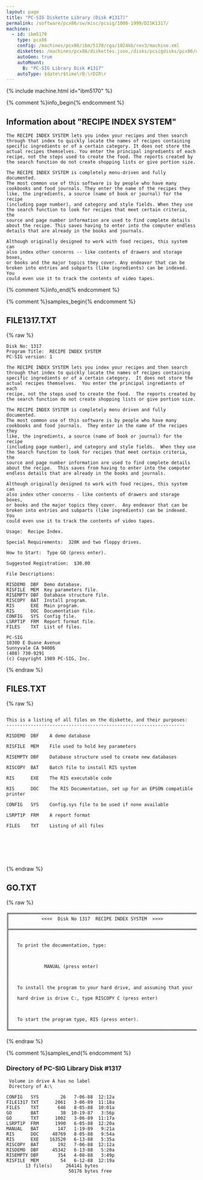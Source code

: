 ```yaml
---
layout: page
title: "PC-SIG Diskette Library (Disk #1317)"
permalink: /software/pcx86/sw/misc/pcsig/1000-1999/DISK1317/
machines:
  - id: ibm5170
    type: pcx86
    config: /machines/pcx86/ibm/5170/cga/1024kb/rev3/machine.xml
    diskettes: /machines/pcx86/diskettes.json,/disks/pcsigdisks/pcx86/diskettes.json
    autoGen: true
    autoMount:
      B: "PC-SIG Library Disk #1317"
    autoType: $date\r$time\rB:\rDIR\r
---
```


{% include machine.html id="ibm5170" %}

{% comment %}info_begin{% endcomment %}

## Information about "RECIPE INDEX SYSTEM"

    The RECIPE INDEX SYSTEM lets you index your recipes and then search
    through that index to quickly locate the names of recipes containing
    specific ingredients or of a certain category. It does not store the
    actual recipes themselves. You enter the principal ingredients of each
    recipe, not the steps used to create the food. The reports created by
    the search function do not create shopping lists or give portion size.
    
    The RECIPE INDEX SYSTEM is completely menu-driven and fully documented.
    The most common use of this software is by people who have many
    cookbooks and food journals. They enter the name of the recipes they
    like, the ingredients, a source (name of book or journal) for the recipe
    (including page number), and category and style fields. When they use
    the search function to look for recipes that meet certain criteria, the
    source and page number information are used to find complete details
    about the recipe. This saves having to enter into the computer endless
    details that are already in the books and journals.
    
    Although originally designed to work with food recipes, this system can
    also index other concerns -- like contents of drawers and storage boxes,
    or books and the major topics they cover. Any endeavor that can be
    broken into entries and subparts (like ingredients) can be indexed. You
    could even use it to track the contents of video tapes.
{% comment %}info_end{% endcomment %}

{% comment %}samples_begin{% endcomment %}

## FILE1317.TXT

{% raw %}
```
Disk No: 1317
Program Title:  RECIPE INDEX SYSTEM
PC-SIG version: 1

The RECIPE INDEX SYSTEM lets you index your recipes and then search
through that index to quickly locate the names of recipes containing
specific ingredients or of a certain category.  It does not store the
actual recipes themselves.  You enter the principal ingredients of each
recipe, not the steps used to create the food.  The reports created by
the search function do not create shopping lists or give portion size.

The RECIPE INDEX SYSTEM is completely menu driven and fully documented.
The most common use of this software is by people who have many
cookbooks and food journals.  They enter in the name of the recipes they
like, the ingredients, a source (name of book or journal) for the recipe
(including page number), and category and style fields.  When they use
the Search function to look for recipes that meet certain criteria, the
source and page number information are used to find complete details
about the recipe.  This saves from having to enter into the computer
endless details that are already in the books and journals.

Although originally designed to work with food recipes, this system can
also index other concerns - like contents of drawers and storage boxes,
or books and the major topics they cover.  Any endeavor that can be
broken into entries and subparts (like ingredients) can be indexed.  You
could even use it to track the contents of video tapes.

Usage:  Recipe Index.

Special Requirements:  320K and two floppy drives.

How to Start:  Type GO (press enter).

Suggested Registration:  $30.00

File Descriptions:

RISDEMO  DBF  Demo database.
RISFILE  MEM  Key parameters file.
RISEMPTY DBF  Database structure file.
RISCOPY  BAT  Install program.
RIS      EXE  Main program.
RIS      DOC  Documentation file.
CONFIG   SYS  Config file.
LSRPT1P  FRM  Report format file.
FILES    TXT  List of files.

PC-SIG
1030D E Duane Avenue
Sunnyvale CA 94086
(408) 730-9291
(c) Copyright 1989 PC-SIG, Inc.

```
{% endraw %}

## FILES.TXT

{% raw %}
```

This is a listing of all files on the diskette, and their purposes:
------------------------------------------------------------------

RISDEMO  DBF    A demo database           

RISFILE  MEM    File used to hold key parameters

RISEMPTY DBF    Database structure used to create new databases

RISCOPY  BAT    Batch file to install RIS system

RIS      EXE    The RIS executable code 

RIS      DOC    The RIS Documentation, set up for an EPSON compatible printer

CONFIG   SYS    Config.sys file to be used if none available

LSRPT1P  FRM    A report format          

FILES    TXT    Listing of all files   





 
```
{% endraw %}

## GO.TXT

{% raw %}
```
╔═════════════════════════════════════════════════════════════════════════╗
║            <<<<  Disk No 1317  RECIPE INDEX SYSTEM  >>>>                ║
╠═════════════════════════════════════════════════════════════════════════╣
║                                                                         ║
║   To print the documentation, type:                                     ║
║                                                                         ║
║             MANUAL (press enter)                                        ║
║                                                                         ║
║   To install the program to your hard drive, and assuming that your     ║
║   hard drive is drive C:, type RISCOPY C (press enter)                  ║
║                                                                         ║
║   To start the program type, RIS (press enter).                         ║
╚═════════════════════════════════════════════════════════════════════════╝
```
{% endraw %}

{% comment %}samples_end{% endcomment %}

### Directory of PC-SIG Library Disk #1317

     Volume in drive A has no label
     Directory of A:\

    CONFIG   SYS        26   7-06-88  12:12a
    FILE1317 TXT      2061   3-06-89  11:18a
    FILES    TXT       646   8-05-88  10:01a
    GO       BAT        38  10-19-87   3:56p
    GO       TXT      1002   3-06-89  11:17a
    LSRPT1P  FRM      1990   6-05-88  12:20a
    MANUAL   BAT       147   1-19-89   9:21a
    RIS      DOC     48769   8-05-88   9:54a
    RIS      EXE    163520   6-13-88   5:35a
    RISCOPY  BAT       192   7-06-88  12:12a
    RISDEMO  DBF     45342   6-13-88   5:20a
    RISEMPTY DBF       354   4-08-88   3:49p
    RISFILE  MEM        54   6-12-88  12:19a
           13 file(s)     264141 bytes
                           50176 bytes free

